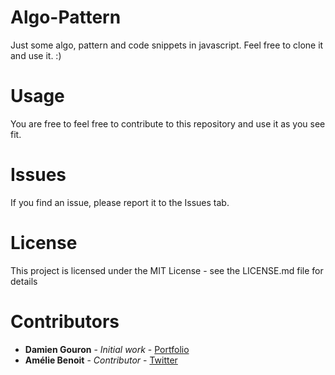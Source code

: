 # Algo-Pattern

Just some algo, pattern and code snippets in javascript.
Feel free to clone it and use it. :)

# Usage

You are free to feel free to contribute to this repository and use it as you see fit.

# Issues

If you find an issue, please report it to the Issues tab.

# License

This project is licensed under the MIT License - see the LICENSE.md file for details

# Contributors

- **Damien Gouron** - _Initial work_ - [Portfolio](https://dgouron.fr/)
- **Amélie Benoit** - _Contributor_ - [Twitter](https://twitter.com/AmelieBenoit33/)
